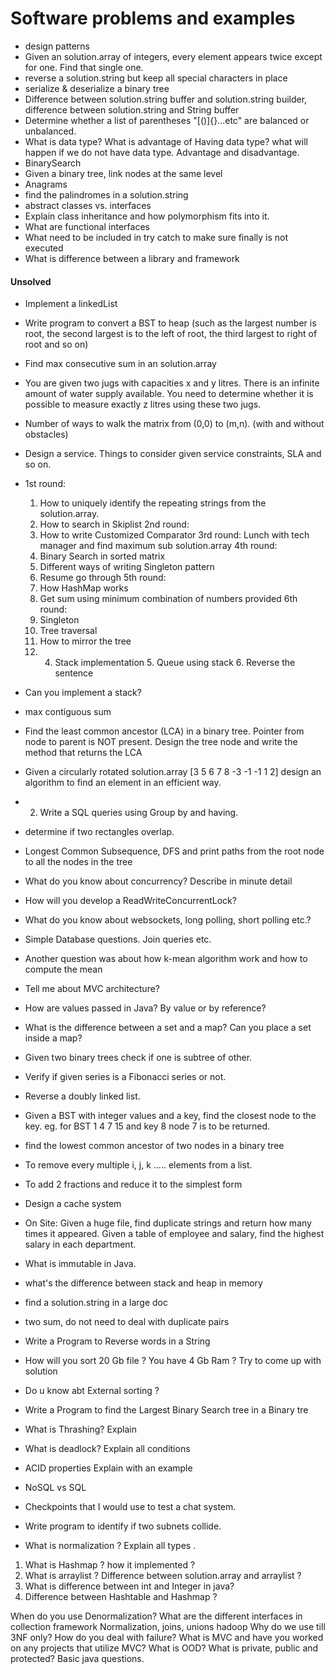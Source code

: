 # Software problems and examples
* design patterns
* Given an solution.array of integers, every element appears twice except for one. Find that single one.
* reverse a solution.string but keep all special characters in place
* serialize & deserialize a binary tree
* Difference between solution.string buffer and solution.string builder, difference between solution.string and String buffer
* Determine whether a list of parentheses "[()]{}...etc" are balanced or unbalanced.
* What is data type? What is advantage of Having data type? what will happen if we do not have data type. Advantage and disadvantage.
* BinarySearch
* Given a binary tree, link nodes at the same level
* Anagrams
* find the palindromes in a solution.string
* abstract classes vs. interfaces
* Explain class inheritance and how polymorphism fits into it.
* What are functional interfaces
* What need to be included in try catch to make sure finally is not executed
* What is difference between a library and framework

#### Unsolved
* Implement a linkedList
* Write program to convert a BST to heap (such as the largest number is root, the second largest is to the left of root, the third largest to right of root and so on)
* Find max consecutive sum in an solution.array
* You are given two jugs with capacities x and y litres. There is an infinite amount of water supply available. You need to determine whether it is possible to measure exactly z litres using these two jugs.
* Number of ways to walk the matrix from (0,0) to (m,n). (with and without obstacles)
* Design a service. Things to consider given service constraints, SLA and so on.
* 1st round:
  1. How to uniquely identify the repeating strings from the solution.array.
  2. How to search in Skiplist
  2nd round:
  2. How to write Customized Comparator
  3rd round:
  Lunch with tech manager and find maximum sub solution.array
  4th round:
  1. Binary Search in sorted matrix
  2. Different ways of writing Singleton pattern
  3. Resume go through
  5th round:
  1. How HashMap works
  2. Get sum using minimum combination of numbers provided
  6th round:
  1. Singleton
  2. Tree traversal
  3. How to mirror the tree
  4. 4. Stack implementation 5. Queue using stack 6. Reverse the sentence

* Can you implement a stack?
* max contiguous sum
* Find the least common ancestor (LCA) in a binary tree. Pointer from node to parent is NOT present. Design the tree node and write the method that returns the LCA
* Given a circularly rotated solution.array [3 5 6 7 8 -3 -1 -1 1 2] design an algorithm to find an element in an efficient way.
* 2. Write a SQL queries using Group by and having.
* determine if two rectangles overlap.
* Longest Common Subsequence, DFS and print paths from the root node to all the nodes in the tree
* What do you know about concurrency? Describe in minute detail
* How will you develop a ReadWriteConcurrentLock?
* What do you know about websockets, long polling, short polling etc.?
* Simple Database questions. Join queries etc.
* Another question was about how k-mean algorithm work and how to compute the mean
* Tell me about MVC architecture?
* How are values passed in Java? By value or by reference?
* What is the difference between a set and a map? Can you place a set inside a map?
* Given two binary trees check if one is subtree of other.
* Verify if given series is a Fibonacci series or not.
* Reverse a doubly linked list.
* Given a BST with integer values and a key, find the closest node to the key. eg. for BST 1 4 7 15 and key 8 node 7 is to be returned.
* find the lowest common ancestor of two nodes in a binary tree
* To remove every multiple i, j, k ..... elements from a list.
* To add 2 fractions and reduce it to the simplest form
* Design a cache system
* On Site: Given a huge file, find duplicate strings and return how many times it appeared. Given a table of employee and salary, find the highest salary in each department.
* What is immutable in Java.
* what's the difference between stack and heap in memory
* find a solution.string in a large doc
* two sum, do not need to deal with duplicate pairs
* Write a Program to Reverse words in a String
* How will you sort 20 Gb file ? You have 4 Gb Ram ? Try to come up with solution
* Do u know abt External sorting ?
* Write a Program to find the Largest Binary Search tree in a Binary tre
* What is Thrashing? Explain
* What is deadlock? Explain all conditions
* ACID properties Explain with an example
* NoSQL vs SQL
* Checkpoints that I would use to test a chat system.
* Write program to identify if two subnets collide.
* What is normalization ? Explain all types .

1) What is Hashmap ? how it implemented ?
2) What is arraylist ? Difference between solution.array and arraylist ?
3) What is difference between int and Integer in java?
4) Difference between Hashtable and Hashmap ?


When do you use Denormalization?
What are the different interfaces in collection framework
Normalization, joins, unions
hadoop
Why do we use till 3NF only?
How do you deal with failure?
What is MVC and have you worked on any projects that utilize MVC?
What is OOD? What is private, public and protected? Basic java questions.
